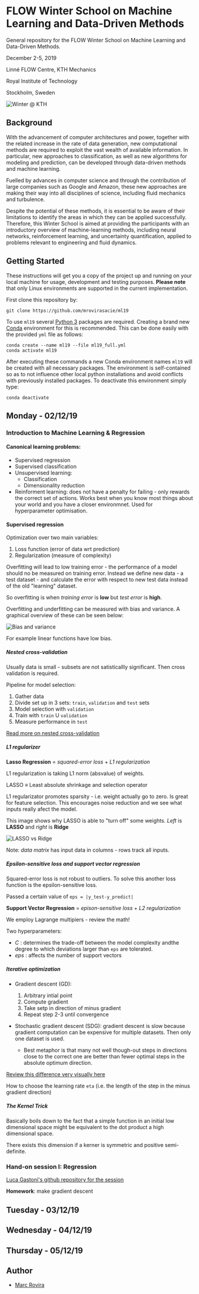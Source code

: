 # FLOW Winter School on Machine Learning and Data-Driven Methods

General repository for the FLOW Winter School on Machine Learning and Data-Driven Methods.

December 2-5, 2019

Linné FLOW Centre, KTH Mechanics

Royal Institute of Technology

Stockholm, Sweden

![Winter @ KTH](https://farm9.static.flickr.com/8011/7149987055_b9300791f6_b.jpg)

## Background

With the advancement of computer architectures and power, together with the related increase in the rate of data generation, new computational methods are required to exploit the vast wealth of available information. In particular, new approaches to classification, as well as new algorithms for modeling and prediction, can be developed through data-driven methods and machine learning. 

Fuelled by advances in computer science and through the contribution of large companies such as Google and Amazon, these new approaches are making their way into all disciplines of science, including fluid mechanics and turbulence. 

Despite the potential of these methods, it is essential to be aware of their limitations to identify the areas in which they can be applied successfully. Therefore, this Winter School is aimed at providing the participants with an introductory overview of machine-learning methods, including neural networks, reinforcement learning, and uncertainty quantification, applied to problems relevant to engineering and fluid dynamics.

## Getting Started

These instructions will get you a copy of the project up and running on your local machine for usage, development and testing purposes. **Please note** that only Linux environments are supported in the current implementation.

First clone this repository by:

```
git clone https://github.com/mrovirasacie/ml19
```

To use `ml19` several [Python 3](https://www.python.org/) packages are required. Creating a brand new [Conda](https://docs.conda.io/en/latest/) environment for this is recommended. This can be done easily with the provided `yml` file as follows:

```
conda create --name ml19 --file ml19_full.yml
conda activate ml19
```

After executing these commands a new Conda environment names `ml19` will be created with all necessary packages. The environment is self-contained so as to not influence other local python installations and avoid conflicts with previously installed packages. To deactivate this environment simply type:

```
conda deactivate
```

## Monday -  02/12/19

### Introduction to Machine Learning & Regression

#### Canonical learning problems:
  - Supervised regression
  - Supervised classification
  - Unsupervised learning:
    - Classification
    - Dimensionality reduction
  - Reinforment learning: does not have a penalty for failing - only rewards the correct set of actions. Works best when you know most things about your world and you have a closer environmnet. Used for hyperparameter optimisation.

#### Supervised regression

Optimization over two main variables:
  1. Loss function (error of data wrt prediction)
  2. Regularization (measure of complexity)

Overfitting will lead to low training error - the performance of a model should no be measured on training error. Instead we define new data - a test dataset - and calculate the error with respect to new test data instead of the old "learning" dataset.

So overfitting is when *training error* is **low** but *test error* is **high**. 

Overfitting and underfitting can be measured with bias and variance. A graphical overview of these can be seen below:

![Bias and variance](https://miro.medium.com/max/978/1*CgIdnlB6JK8orFKPXpc7Rg.png)


For example linear functions have low bias.

##### Nested cross-validation

Usually data is small - subsets are not satisticallly significant. Then cross validation is required.

Pipeline for model selection:
  1. Gather data
  2. Divide set up in 3 sets: `train`, `validation` and `test` sets
  3. Model selection with `validation`
  4. Train with `train` U `validation`
  5. Measure performance in `test`

[Read more on nested cross-validation](https://weina.me/nested-cross-validation/)

##### L1 regularizer

**Lasso Regression** = *squared-error loss* + *L1 regularization*

L1 regularization is taking L1 norm (absvalue) of weights.

LASSO ≡ Least absolute shrinkage and selection operator

L1 regularizator promotes sparsity - i.e. weight actually go to zero. Is great for feature selection. This encourages noise reduction and we see what inputs really afect the model.

This image shows why LASSO is able to "turn off" some weights. *Left* is **LASSO** and *right* is **Ridge**

![LASSO vs Ridge](https://s3-ap-south-1.amazonaws.com/av-blog-media/wp-content/uploads/2017/06/05215637/regular1.png)

Note: *data matrix* has input data in columns - rows track all inputs.

##### Epsilon-sensitive loss and support vector regression

Squared-error loss is not robust to outliers. To solve this another loss function is the epsilon-sensitive loss.

Passed a certain value of `eps = |y_test-y_predict|`

**Support Vector Regression** = *epison-sensitive loss* + *L2 regularization*

We employ Lagrange multipiers - review the math! 

Two hyperparameters:
  - *C* : determines the trade-off between the model complexity andthe degree to which deviations larger than `eps` are tolerated.
  - *eps* : affects the number of support vectors

##### Iterative optimization

- Gradient descent (GD): 
  1. Arbitrary intial point
  2. Compute gradient
  3. Take setp in direction of minus gradient
  4. Repeat step 2-3 until convergence

- Stochastic gradient descent (SDG): gradient descent is slow because gradient computation can be expensive for multiple datasets. Then only one dataset is used.
  - Best metaphor is that many not well though-out steps in directions close to the correct one are better than fewer optimal steps in the absolute optimum direction.

[Review this difference very visually here](https://www.youtube.com/watch?v=IHZwWFHWa-w)

How to choose the learning rate `eta` (i.e. the length of the step in the minus gradient direction)

##### The Kernel Trick

Basically boils down to the fact that a simple function in an initial low dimensional space might be equivalent to the dot product a high dimensional space.

There exists this dimension if a kerner is symmetric and positive semi-definite.

### Hand-on session I: Regression 

[Luca Gastoni's github repository for the session](https://github.com/lguas/FLOW19_MLSchool)

**Homework**: make gradient descent 



## Tuesday - 03/12/19

## Wednesday - 04/12/19

## Thursday - 05/12/19

## Author

* [Marc Rovira](https://github.com/mrovirasacie)
